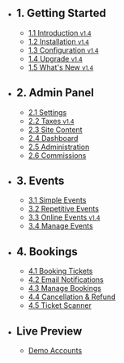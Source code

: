 - ## 1. Getting Started
    - [1.1 Introduction <small class="v">v1.4</small>](/{{route}}/{{version}}/introduction)
    - [1.2 Installation <small class="v">v1.4</small>](/{{route}}/{{version}}/installation)
    - [1.3 Configuration <small class="v">v1.4</small>](/{{route}}/{{version}}/configuration)
    - [1.4 Upgrade <small class="v">v1.4</small>](/{{route}}/{{version}}/upgrade)
    - [1.5 What's New <small class="v">v1.4</small>](/{{route}}/{{version}}/changelog/changes)

- ## 2. Admin Panel
    - [2.1 Settings](/{{route}}/{{version}}/admin/settings)
    - [2.2 Taxes <small class="v">v1.4</small>](/{{route}}/{{version}}/admin/taxes)
    - [2.3 Site Content](/{{route}}/{{version}}/admin/site-content)
    - [2.4 Dashboard](/{{route}}/{{version}}/admin/dashboard)
    - [2.5 Administration](/{{route}}/{{version}}/admin/administration)
    - [2.6 Commissions](/{{route}}/{{version}}/admin/commissions)

- ## 3. Events
    - [3.1 Simple Events](/{{route}}/{{version}}/events/simple-events)
    - [3.2 Repetitive Events](/{{route}}/{{version}}/events/repetitive-events)
    - [3.3 Online Events <small class="v">v1.4</small>](/{{route}}/{{version}}/events/online-events)
    - [3.4 Manage Events](/{{route}}/{{version}}/events/manage-events)

- ## 4. Bookings
    - [4.1 Booking Tickets](/{{route}}/{{version}}/bookings/booking-tickets)
    - [4.2 Email Notifications](/{{route}}/{{version}}/bookings/email-notifications)
    - [4.3 Manage Bookings](/{{route}}/{{version}}/bookings/manage-bookings)
    - [4.4 Cancellation & Refund](/{{route}}/{{version}}/bookings/cancellation-refund)
    - [4.5 Ticket Scanner](/{{route}}/{{version}}/bookings/ticket-scanner)


<!-- - ## Features
    - [Tickets](/{{route}}/{{version}}/features/tickets)
    - [Ticket Scanner](/{{route}}/{{version}}/features/ticket-scanner) -->
    
    
- ## Live Preview
    - [Demo Accounts](/{{route}}/{{version}}/demo-accounts)

